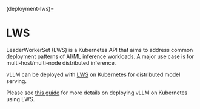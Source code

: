 (deployment-lws)=

# LWS

LeaderWorkerSet (LWS) is a Kubernetes API that aims to address common deployment patterns of AI/ML inference workloads.
A major use case is for multi-host/multi-node distributed inference.

vLLM can be deployed with [LWS](https://github.com/kubernetes-sigs/lws) on Kubernetes for distributed model serving.

Please see [this guide](https://github.com/kubernetes-sigs/lws/tree/main/docs/examples/vllm) for more details on
deploying vLLM on Kubernetes using LWS.
